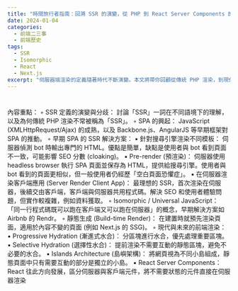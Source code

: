 ```yaml
---
title: "時間旅行者指南：回溯 SSR 的演變，從 PHP 到 React Server Components 的前端簡史"
date: 2024-01-04
categories:
  - 前端二三事
  - 前端歷史
tags:
  - SSR
  - Isomorphic
  - React
  - Next.js
excerpt: "伺服器端渲染的定義隨著時代不斷演變。本文將帶你回顧從傳統 PHP 渲染，到現代 React Server Components 的前端渲染技術發展歷程。"
---
```


#

內容重點：
    ◦ SSR 定義的演變與分歧： 討論「SSR」一詞在不同語境下的理解，以及為何傳統 PHP 渲染不常被稱為「SSR」。
    ◦ SPA 的興起： JavaScript (XMLHttpRequest/Ajax) 的成熟，以及 Backbone.js、AngularJS 等早期框架對 SPA 的推動。
    ◦ 早期 SPA 的 SSR 解決方案：
        ▪ 針對搜尋引擎渲染不同模板： 伺服器偵測 bot 時輸出專門的 HTML。優點是簡單，缺點是使用者與 bot 看到頁面不一致，可能影響 SEO 分數 (cloaking)。
        ▪ Pre-render (預渲染)： 伺服器使用 headless browser 執行 SPA 頁面並保存為 HTML，提供給搜尋引擎。使用者與 bot 看到的頁面更相似，但一般使用者仍經歷「空白頁面恐懼症」。
        ▪ 在伺服器渲染客戶端應用 (Server Render Client App)： 最理想的 SSR，首次渲染在伺服器，後續交由客戶端，客戶端與伺服器共用程式碼。解決 SEO 和使用者體驗問題，但實作較複雜，例如資料獲取。
    ◦ Isomorphic / Universal JavaScript： 「同一行程式碼既可以跑在客戶端又可以跑在伺服器」的概念，早期解決方案如 Airbnb 的 Rendr。
    ◦ 靜態生成 (Build-time Render)： 在建置時就預先渲染頁面，適用於內容不變的頁面 (例如 Next.js 的 SSG)。
    ◦ 現代與未來的前端渲染：
        ▪ Progressive Hydration (漸進式水合)： 分區塊進行水合，優先處理重要區塊。
        ▪ Selective Hydration (選擇性水合)： 提前渲染不需要互動的靜態區塊，避免不必要的水合。
        ▪ Islands Architecture (島嶼架構)： 將網頁視為不同小島組成，靜態頁面中只有需要互動的部分是獨立的小島。
        ▪ React Server Components： React 往此方向發展，區分伺服器與客戶端元件，將不需要狀態的元件直接在伺服器渲染
